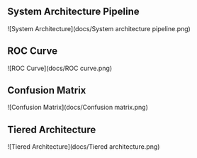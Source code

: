 ## System Architecture Pipeline
![System Architecture](docs/System architecture pipeline.png)

## ROC Curve
![ROC Curve](docs/ROC curve.png)

## Confusion Matrix
![Confusion Matrix](docs/Confusion matrix.png)

## Tiered Architecture 
![Tiered Architecture](docs/Tiered architecture.png)